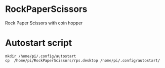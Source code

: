 # RockPaperScissors
 Rock Paper Scissors with coin hopper

# Autostart script
```
mkdir /home/pi/.config/autostart
cp  /home/pi/RockPaperScissors/rps.desktop /home/pi/.config/autostart/
```
